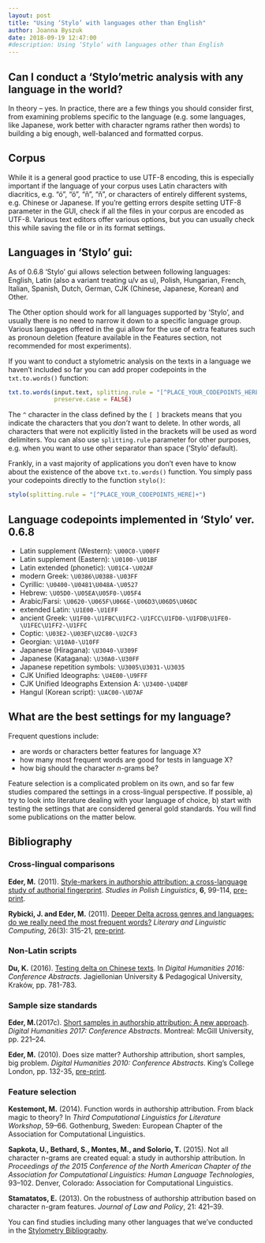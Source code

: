 ```yaml
---
layout: post
title: "Using ‘Stylo’ with languages other than English"
author: Joanna Byszuk
date: 2018-09-19 12:47:00
#description: Using ‘Stylo’ with languages other than English
---
```





## Can I conduct a ‘Stylo’metric analysis with any language in the world?

In theory – yes. In practice, there are a few things you should consider
first, from examining problems specific to the language (e.g. some
languages, like Japanese, work better with character ngrams rather then
words) to building a big enough, well-balanced and formatted corpus.

## Corpus

While it is a general good practice to use UTF-8 encoding, this is
especially important if the language of your corpus uses Latin
characters with diacritics, e.g. “ó”, “ö”, “ñ”, “ň”, or characters of
entirely different systems, e.g. Chinese or Japanese. If you’re getting
errors despite setting UTF-8 parameter in the GUI, check if all the
files in your corpus are encoded as UTF-8. Various text editors offer
various options, but you can usually check this while saving the file or
in its format settings.

## Languages in ‘Stylo’ gui:

As of 0.6.8 ‘Stylo’ gui allows selection between following languages:  
English, Latin (also a variant treating u/v as u), Polish, Hungarian,
French, Italian, Spanish, Dutch, German, CJK (Chinese, Japanese, Korean)
and Other.

The Other option should work for all languages supported by ‘Stylo’, and
usually there is no need to narrow it down to a specific language group.
Various languages offered in the gui allow for the use of extra features
such as pronoun deletion (feature available in the Features section, not
recommended for most experiments).

If you want to conduct a stylometric analysis on the texts in a language
we haven’t included so far you can add proper codepoints in the
`txt.to.words()`
function:

``` r
txt.to.words(input.text, splitting.rule = "[^PLACE_YOUR_CODEPOINTS_HERE]+", 
             preserve.case = FALSE)   
```

The `^` character in the class defined by the `[ ]` brackets means that
you indicate the characters that you *don’t* want to delete. In other
words, all characters that were not explicitly listed in the brackets
will be used as word delimiters. You can also use `splitting.rule`
parameter for other purposes, e.g. when you want to use other separator
than space (‘Stylo’ default).

Frankly, in a vast majority of applications you don’t even have to know
about the existence of the above `txt.to.words()` function. You simply
pass your codepoints directly to the function `stylo()`:

``` r
stylo(splitting.rule = "[^PLACE_YOUR_CODEPOINTS_HERE]+")   
```

## Language codepoints implemented in ‘Stylo’ ver. 0.6.8

  - Latin supplement (Western): `\U00C0-\U00FF`
  - Latin supplement (Eastern): `\U0100-\U01BF`
  - Latin extended (phonetic): `\U01C4-\U02AF`
  - modern Greek: `\U0386\U0388-\U03FF`
  - Cyrillic: `\U0400-\U0481\U048A-\U0527`  
  - Hebrew: `\U05D0-\U05EA\U05F0-\U05F4`
  - Arabic/Farsi: `\U0620-\U065F\U066E-\U06D3\U06D5\U06DC`
  - extended Latin: `\U1E00-\U1EFF`
  - ancient Greek:
    `\U1F00-\U1FBC\U1FC2-\U1FCC\U1FD0-\U1FDB\U1FE0-\U1FEC\U1FF2-\U1FFC`
  - Coptic: `\U03E2-\U03EF\U2C80-\U2CF3`
  - Georgian: `\U10A0-\U10FF`
  - Japanese (Hiragana): `\U3040-\U309F`  
  - Japanese (Katagana): `\U30A0-\U30FF`
  - Japanese repetition symbols: `\U3005\U3031-\U3035`  
  - CJK Unified Ideographs: `\U4E00-\U9FFF`
  - CJK Unified Ideographs Extension A: `\U3400-\U4DBF`  
  - Hangul (Korean script): `\UAC00-\UD7AF`

## What are the best settings for my language?

Frequent questions include:

  - are words or characters better features for language X?  
  - how many most frequent words are good for tests in language X?  
  - how big should the character *n*-grams be?

Feature selection is a complicated problem on its own, and so far few
studies compared the settings in a cross-lingual perspective. If
possible, a) try to look into literature dealing with your language of
choice, b) start with testing the settings that are considered general
gold standards. You will find some publications on the matter below.

## Bibliography

### Cross-lingual comparisons

**Eder, M.** (2011). [Style-markers in authorship attribution: a
cross-language study of authorial
fingerprint](http://www.ejournals.eu/SPL/2011/SPL-vol-6-2011/art/1171/).
*Studies in Polish Linguistics*, **6**, 99-114,
[pre-print](https://github.com/computationalstylistics/preprints/blob/master/Eder_Style-markers_SLP.pdf).

**Rybicki, J. and Eder, M.** (2011). [Deeper Delta across genres and
languages: do we really need the most frequent
words?](https://academic.oup.com/dsh/article/26/3/315/1149353) *Literary
and Linguistic Computing*, 26(3): 315-21,
[pre-print](https://github.com/computationalstylistics/preprints/blob/master/Rybicki%20Eder%20Deeper%20Delta%20LLC%20corrected%20and%20submitted.pdf).

### Non-Latin scripts

**Du, K.** (2016). [Testing delta on Chinese
texts](http://dh2016.adho.org/abstracts/15). In *Digital Humanities
2016: Conference Abstracts*. Jagiellonian University & Pedagogical
University, Kraków, pp. 781-783.

### Sample size standards

**Eder, M.**(2017c). [Short samples in authorship attribution: A new
approach](https://dh2017.adho.org/abstracts/341/341.pdf). *Digital
Humanities 2017: Conference Abstracts*. Montreal: McGill University,
pp. 221–24.

**Eder, M.** (2010). Does size matter? Authorship attribution, short
samples, big problem. *Digital Humanities 2010: Conference Abstracts*.
King’s College London, pp. 132-35,
[pre-print](https://github.com/computationalstylistics/preprints/blob/master/Eder_Does_Size_Matter_DigHum2010.pdf).

### Feature selection

**Kestemont, M.** (2014). Function words in authorship attribution. From
black magic to theory? In *Third Computational Linguistics for
Literature Workshop*, 59–66. Gothenburg, Sweden: European Chapter of the
Association for Computational Linguistics.

**Sapkota, U., Bethard, S., Montes, M., and Solorio, T.** (2015). Not
all character n-grams are created equal: a study in authorship
attribution. In *Proceedings of the 2015 Conference of the North
American Chapter of the Association for Computational Linguistics: Human
Language Technologies*, 93–102. Denver, Colorado: Association for
Computational Linguistics.

**Stamatatos, E.** (2013). On the robustness of authorship attribution
based on character n-gram features. *Journal of Law and Policy*, 21:
421–39.

You can find studies including many other languages that we’ve conducted
in the [Stylometry
Bibliography](https://www.zotero.org/groups/643516/Stylometry_bibliography).
